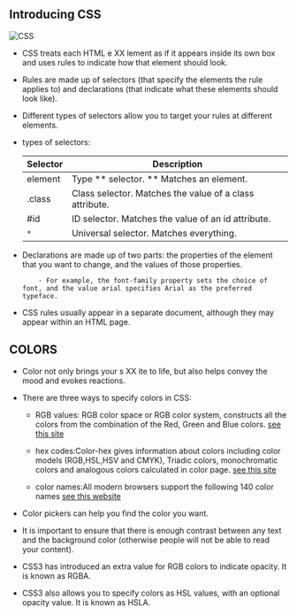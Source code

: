 
##  Introducing CSS ##
![CSS](https://s3.amazonaws.com/lms24x7/wp-content/uploads/2019/04/23102425/Introduction-To-CSS.jpg)
- CSS treats each HTML e XX lement as if it appears inside
its own box and uses rules to indicate how that
element should look.

- Rules are made up of selectors (that specify the
elements the rule applies to) and declarations (that
indicate what these elements should look like).

- Different types of selectors allow you to target your
rules at different elements.

- types of selectors:
   
   Selector |	Description
   ---------|--------------
   element	|Type ** selector. ** Matches an element.
   .class	|Class selector. Matches the value of a class attribute.
   #id      |	ID selector. Matches the value of an id attribute.
  ` *	`    |Universal selector. Matches everything.
    
- Declarations are made up of two parts: the properties
of the element that you want to change, and the values
of those properties. 

          - For example, the font-family property sets the choice of font, and the value arial specifies Arial as the preferred typeface.

 -  CSS rules usually appear in a separate document,
although they may appear within an HTML page.

## COLORS ##
 
 - Color not only brings your s XX ite to life, but also helps
convey the mood and evokes reactions.

-  There are three ways to specify colors in CSS:

     - RGB values: RGB color space or RGB color system, constructs all the colors from the combination of the Red, Green and Blue colors.
     [see this site ](https://www.rapidtables.com/web/color/RGB_Color.html)

     -  hex codes:Color-hex gives information about colors including color models (RGB,HSL,HSV and CMYK), Triadic colors, monochromatic colors and analogous colors calculated in color page.
     [see this site ](https://www.color-hex.com/)

     -  color names:All modern browsers support the following 140 color names [see this website](https://www.w3schools.com/colors/colors_names.asp)

-  Color pickers can help you find the color you want.

- It is important to ensure that there is enough contrast
between any text and the background color (otherwise
people will not be able to read your content).

-  CSS3 has introduced an extra value for RGB colors to
indicate opacity. It is known as RGBA.

-  CSS3 also allows you to specify colors as HSL values,
with an optional opacity value. It is known as HSLA.